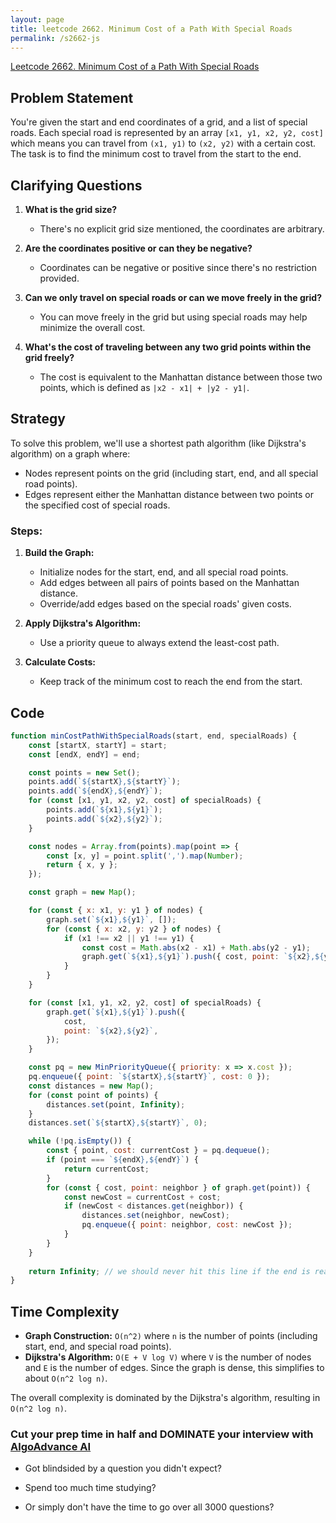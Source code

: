 ```yaml
---
layout: page
title: leetcode 2662. Minimum Cost of a Path With Special Roads
permalink: /s2662-js
---
```

[Leetcode 2662. Minimum Cost of a Path With Special Roads](https://algoadvance.github.io/algoadvance/l2662)
## Problem Statement

You're given the start and end coordinates of a grid, and a list of special roads. Each special road is represented by an array `[x1, y1, x2, y2, cost]` which means you can travel from `(x1, y1)` to `(x2, y2)` with a certain cost. The task is to find the minimum cost to travel from the start to the end.

## Clarifying Questions

1. **What is the grid size?**
   - There's no explicit grid size mentioned, the coordinates are arbitrary.

2. **Are the coordinates positive or can they be negative?**
   - Coordinates can be negative or positive since there's no restriction provided.

3. **Can we only travel on special roads or can we move freely in the grid?**
   - You can move freely in the grid but using special roads may help minimize the overall cost.

4. **What's the cost of traveling between any two grid points within the grid freely?**
   - The cost is equivalent to the Manhattan distance between those two points, which is defined as `|x2 - x1| + |y2 - y1|`.

## Strategy

To solve this problem, we'll use a shortest path algorithm (like Dijkstra's algorithm) on a graph where:
- Nodes represent points on the grid (including start, end, and all special road points).
- Edges represent either the Manhattan distance between two points or the specified cost of special roads.

### Steps:

1. **Build the Graph:**
   - Initialize nodes for the start, end, and all special road points.
   - Add edges between all pairs of points based on the Manhattan distance.
   - Override/add edges based on the special roads' given costs.

2. **Apply Dijkstra's Algorithm:**
   - Use a priority queue to always extend the least-cost path.

3. **Calculate Costs:**
   - Keep track of the minimum cost to reach the end from the start.

## Code

```javascript
function minCostPathWithSpecialRoads(start, end, specialRoads) {
    const [startX, startY] = start;
    const [endX, endY] = end;

    const points = new Set();
    points.add(`${startX},${startY}`);
    points.add(`${endX},${endY}`);
    for (const [x1, y1, x2, y2, cost] of specialRoads) {
        points.add(`${x1},${y1}`);
        points.add(`${x2},${y2}`);
    }

    const nodes = Array.from(points).map(point => {
        const [x, y] = point.split(',').map(Number);
        return { x, y };
    });

    const graph = new Map();

    for (const { x: x1, y: y1 } of nodes) {
        graph.set(`${x1},${y1}`, []);
        for (const { x: x2, y: y2 } of nodes) {
            if (x1 !== x2 || y1 !== y1) {
                const cost = Math.abs(x2 - x1) + Math.abs(y2 - y1);
                graph.get(`${x1},${y1}`).push({ cost, point: `${x2},${y2}` });
            }
        }
    }

    for (const [x1, y1, x2, y2, cost] of specialRoads) {
        graph.get(`${x1},${y1}`).push({
            cost,
            point: `${x2},${y2}`,
        });
    }

    const pq = new MinPriorityQueue({ priority: x => x.cost });
    pq.enqueue({ point: `${startX},${startY}`, cost: 0 });
    const distances = new Map();
    for (const point of points) {
        distances.set(point, Infinity);
    }
    distances.set(`${startX},${startY}`, 0);

    while (!pq.isEmpty()) {
        const { point, cost: currentCost } = pq.dequeue();
        if (point === `${endX},${endY}`) {
            return currentCost;
        }
        for (const { cost, point: neighbor } of graph.get(point)) {
            const newCost = currentCost + cost;
            if (newCost < distances.get(neighbor)) {
                distances.set(neighbor, newCost);
                pq.enqueue({ point: neighbor, cost: newCost });
            }
        }
    }
    
    return Infinity; // we should never hit this line if the end is reachable
}
```

## Time Complexity

- **Graph Construction:** `O(n^2)` where `n` is the number of points (including start, end, and special road points).
- **Dijkstra's Algorithm:** `O(E + V log V)` where `V` is the number of nodes and `E` is the number of edges. Since the graph is dense, this simplifies to about `O(n^2 log n)`.

The overall complexity is dominated by the Dijkstra's algorithm, resulting in `O(n^2 log n)`.


### Cut your prep time in half and DOMINATE your interview with [AlgoAdvance AI](https://algoAdvance.com)

- Got blindsided by a question you didn't expect?

- Spend too much time studying?

- Or simply don't have the time to go over all 3000 questions?

